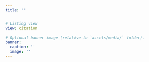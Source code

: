 ```yaml
---
title: '' 


# Listing view
view: citation

# Optional banner image (relative to `assets/media/` folder).
banner:
  caption: ''
  image: ''
---
```

